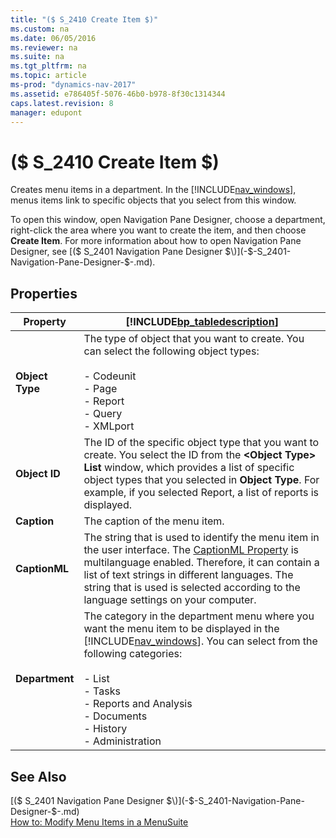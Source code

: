 ```yaml
---
title: "($ S_2410 Create Item $)"
ms.custom: na
ms.date: 06/05/2016
ms.reviewer: na
ms.suite: na
ms.tgt_pltfrm: na
ms.topic: article
ms-prod: "dynamics-nav-2017"
ms.assetid: e786405f-5076-46b0-b978-8f30c1314344
caps.latest.revision: 8
manager: edupont
---
```

# ($ S_2410 Create Item $)
Creates menu items in a department. In the [!INCLUDE[nav_windows](../includes/nav_windows_md.md)], menus items link to specific objects that you select from this window.  

 To open this window, open Navigation Pane Designer, choose a department, right-click the area where you want to create the item, and then choose **Create Item**. For more information about how to open Navigation Pane Designer, see [\($ S\_2401 Navigation Pane Designer $\)](-$-S_2401-Navigation-Pane-Designer-$-.md).  

## Properties  

|Property|[!INCLUDE[bp_tabledescription](../includes/bp_tabledescription_md.md)]|  
|--------------|---------------------------------------|  
|**Object Type**|The type of object that you want to create. You can select the following object types:<br /><br /> -   Codeunit<br />-   Page<br />-   Report<br />-   Query<br />-   XMLport|  
|**Object ID**|The ID of the specific object type that you want to create. You select the ID from the **\<Object Type> List** window, which provides a list of specific object types that you selected in **Object Type**. For example, if you selected Report, a list of reports is displayed.|  
|**Caption**|The caption of the menu item.|  
|**CaptionML**|The string that is used to identify the menu item in the user interface. The [CaptionML Property](CaptionML-Property.md) is multilanguage enabled. Therefore, it can contain a list of text strings in different languages. The string that is used is selected according to the language settings on your computer.|  
|**Department**|The category in the department menu where you want the menu item to be displayed in the [!INCLUDE[nav_windows](../includes/nav_windows_md.md)]. You can select from the following categories:<br /><br /> -   List<br />-   Tasks<br />-   Reports and Analysis<br />-   Documents<br />-   History<br />-   Administration|  

## See Also  
 [\($ S\_2401 Navigation Pane Designer $\)](-$-S_2401-Navigation-Pane-Designer-$-.md)   
 [How to: Modify Menu Items in a MenuSuite](../How-to:-Modify-Menu-Items-in-a-MenuSuite.md)
